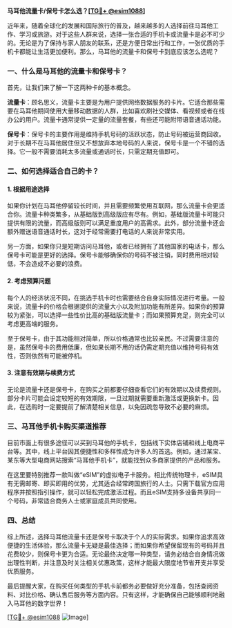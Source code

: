 **马耳他流量卡/保号卡怎么选？[[TG💪+ @esim1088](https://t.me/s/esim1088)]**

近年来，随着全球化的发展和国际旅行的普及，越来越多的人选择前往马耳他工作、学习或旅游。对于这些人群来说，选择一张合适的手机卡或流量卡是必不可少的。无论是为了保持与家人朋友的联系，还是方便日常出行和工作，一张优质的手机卡都能让生活更加便利。那么，马耳他的流量卡和保号卡到底应该怎么选呢？

### 一、什么是马耳他的流量卡和保号卡？

首先，让我们来了解一下这两种卡的基本概念。

**流量卡**：顾名思义，流量卡主要是为用户提供网络数据服务的卡片。它适合那些需要在马耳他期间使用大量移动数据的人群，比如喜欢刷社交媒体、看视频或者在线办公的用户。流量卡通常提供一定量的流量套餐，有些还可能附带语音通话功能。

**保号卡**：保号卡的主要作用是维持手机号码的活跃状态，防止号码被运营商回收。对于长期不在马耳他居住但又不想放弃本地号码的人来说，保号卡是一个不错的选择。它一般不需要消耗太多流量或通话时长，只需定期充值即可。

### 二、如何选择适合自己的卡？

#### 1. 根据用途选择

如果你计划在马耳他停留较长时间，并且需要频繁使用互联网，那么流量卡会更适合你。流量卡种类繁多，从基础版到高级版应有尽有。例如，基础版流量卡可能只提供有限的流量，而高级版则可以满足重度用户的高需求。此外，部分流量卡还会额外赠送语音通话时长，这对于经常需要打电话的人来说非常实用。

另一方面，如果你只是短期访问马耳他，或者已经拥有了其他国家的电话卡，那么保号卡可能是更好的选择。保号卡能够确保你的号码不被注销，同时费用相对较低，不会造成不必要的浪费。

#### 2. 考虑预算问题

每个人的经济状况不同，在挑选手机卡时也需要结合自身实际情况进行考量。一般来说，流量卡的价格会根据提供的流量大小以及附加功能有所差异。如果你的预算较为紧张，可以选择一些性价比高的基础版流量卡；而如果预算充足，则完全可以考虑更高端的服务。

至于保号卡，由于其功能相对简单，所以价格通常也比较亲民。不过需要注意的是，虽然保号卡的费用低廉，但如果长期不用的话仍需定期充值以维持号码有效性，否则依然有可能被停机。

#### 3. 注意有效期与续费方式

无论是流量卡还是保号卡，在购买之前都要仔细查看它们的有效期以及续费规则。部分卡片可能会设定较短的有效期限，一旦过期就需要重新激活或更换新卡。因此，在选购时一定要提前了解清楚相关信息，以免因疏忽导致不必要的麻烦。

### 三、马耳他手机卡购买渠道推荐

目前市面上有很多途径可以买到马耳他的手机卡，包括线下实体店铺和线上电商平台等。其中，线上平台因其便捷性和多样性成为许多人的首选。例如，通过某宝、某东等大型电商网站搜索“马耳他手机卡”，就能找到众多商家提供的产品和服务。

在这里要特别推荐一款叫做“eSIM”的虚拟电子卡服务。相比传统物理卡，eSIM具有无需邮寄、即买即用的优势，尤其适合经常跨国旅行的人士。只需下载官方应用程序并按照指引操作，就可以轻松完成激活过程。而且eSIM支持多设备共享同一个号码，非常适合商务人士或家庭成员共同使用。

### 四、总结

综上所述，选择马耳他流量卡还是保号卡取决于个人的实际需求。如果你追求高效便捷的生活体验，那么流量卡无疑是最佳选择；而如果你希望保留现有的号码并且花费较少，则保号卡更为合适。无论最终决定哪一种类型，请务必结合自身情况做出理性判断，并注意及时关注相关优惠政策，这样才能最大限度地节省开支并享受优质服务。

最后提醒大家，在购买任何类型的手机卡前都务必要做好充分准备，包括查阅资料、对比价格、确认售后服务等方面内容。只有这样，才能确保自己能够顺利地融入马耳他的数字世界！

[[TG💪+ @esim1088](https://t.me/s/esim1088) ![Image](https://i.postimg.cc/4NQfJmqS/Snipaste-2025-05-13-00-14-12.png)]